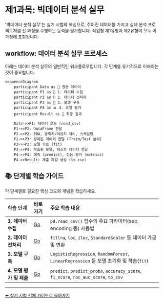 # 제1과목: 빅데이터 분석 실무

'빅데이터 분석 실무'는 실기 시험의 핵심으로, 주어진 데이터를 가지고 실제 분석 프로젝트처럼 전 과정을 수행하는 능력을 평가합니다. 작업형 제1유형과 제2유형이 모두 이 과정에 포함됩니다.

##  workflow: 데이터 분석 실무 프로세스

아래는 데이터 분석 실무의 일반적인 워크플로우입니다. 각 단계를 유기적으로 이해하는 것이 중요합니다.

```mermaid
sequenceDiagram
    participant Data as 💾 원본 데이터
    participant P1 as 📝 1. 데이터 수집
    participant P2 as 🧹 2. 데이터 전처리
    participant P3 as 🤖 3. 모델 구축
    participant P4 as 📊 4. 모델 평가
    participant Result as 📄 최종 결과

    Data->>P1: 데이터 로드 (read_csv)
    P1->>P2: DataFrame 전달
    P2->>P2: EDA, 결측치/이상치 처리, 스케일링
    P2->>P3: 정제된 데이터 전달 (Train/Test 분리)
    P3->>P3: 모델 학습 (fit)
    P3->>P4: 학습된 모델, 테스트 데이터 전달
    P4->>P4: 예측 (predict), 성능 평가 (metrics)
    P4->>Result: 제출 파일 생성 (to_csv)
```

## 📚 단계별 학습 가이드

각 단계별로 필요한 핵심 코드와 개념을 학습하세요.

| 학습 단계 | 바로가기 | 주요 학습 내용 |
| :--- | :--- | :--- |
| **1. 데이터 수집** | [Go](./01_데이터_수집/) | `pd.read_csv()` 함수의 주요 파라미터(sep, encoding 등) 사용법 |
| **2. 데이터 전처리** | [Go](./02_데이터_전처리/) | `fillna`, `loc`, `iloc`, `StandardScaler` 등 데이터 가공 및 변환 |
| **3. 모델 구축** | [Go](./03_모델_구축/) | `LogisticRegression`, `RandomForest`, `LinearRegression` 등 모델 초기화 및 학습(`fit`) |
| **4. 모델 평가 및 제출** | [Go](./04_모델_평가/) | `predict`, `predict_proba`, `accuracy_score`, `f1_score`, `roc_auc_score`, `to_csv` |

---
[⬅️ 실기 시험 전체 가이드로 돌아가기](../README.md) 